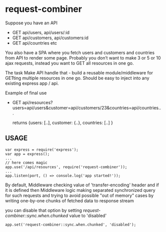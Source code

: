 # request-combiner

Suppose you have an API 
- GET api/users, api/users/:id
- GET api/customers, api/customers:id
- GET api/countries etc


You also have a SPA where you fetch users and customers and countries from API to render some page.  Probably you don’t want to make 3 or 5 or 10 ajax requests, instead you want to GET all resources in one go.


The task
Make API handle that - build a reusable module/middleware for GETting multiple resources in one go. Should be easy to inject into any existing express app / api.


Example of final use
- GET api/resources?users=api/users&customer=api/customers/23&countries=api/countries...
  
  returns {users: [..], customer: {..}, countries: [..] } 


## USAGE



    var express = require('express');
    var app = express();
    ... 
    // here comes magic
    app.use('/api/resources', require('request-combiner'));
    ...    
    app.listen(port, () => console.log('app started!'));


By default, Middleware checking value of 'transfer-encoding' header and if it is defined then Middleware logic making separated synchronized query for such requests and trying to avoid possible "out of memory" cases by writing one-by-one  chunks of fetched data to response stream

you can disable that option by setting *request-combiner::sync.when.chunked* value to 'disabled'


    app.set('request-combiner::sync.when.chunked', 'disabled');
  
  
